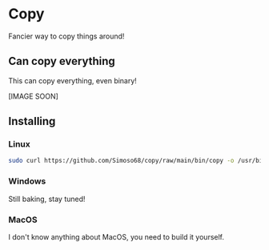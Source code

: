 # Copy

Fancier way to copy things around!

## Can copy everything

This can copy everything, even binary!

[IMAGE SOON]

## Installing

### Linux

```bash
sudo curl https://github.com/Simoso68/copy/raw/main/bin/copy -o /usr/bin/copy && sudo chmod +x /usr/bin/copy
```

### Windows

Still baking, stay tuned!

### MacOS

I don't know anything about MacOS, you need to build it yourself.